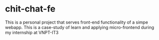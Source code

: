 # chit-chat-fe
This is a personal project that serves front-end functionality of a simpe webapp. This is a case-study of learn and applying micro-frontend during my internship at VNPT-IT3
